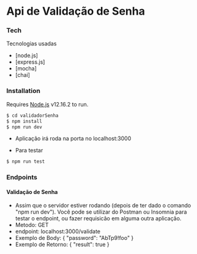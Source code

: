 # Api de Validação de Senha


### Tech
Tecnologias usadas

* [node.js]
* [express.js]
* [mocha]
* [chai]

### Installation

Requires [Node.js](https://nodejs.org/) v12.16.2 to run.

```sh
$ cd validadorSenha
$ npm install
$ npm run dev
```
- Aplicação irá roda na porta no localhost:3000

- Para testar
```sh
$ npm run test
```

### Endpoints

#### Validação de Senha

- Assim que o servidor estiver rodando (depois de ter dado o comando "npm run dev"). Você pode se utilizar do Postman ou Insomnia para testar o endpoint, ou fazer requisicão em alguma outra aplicação.
- Metodo: GET
- endpoint: localhost:3000/validate
- Exemplo de Body: {
	 "password": "AbTp9!foo"
 }
- Exemplo de Retorno: {
    "result": true
    }